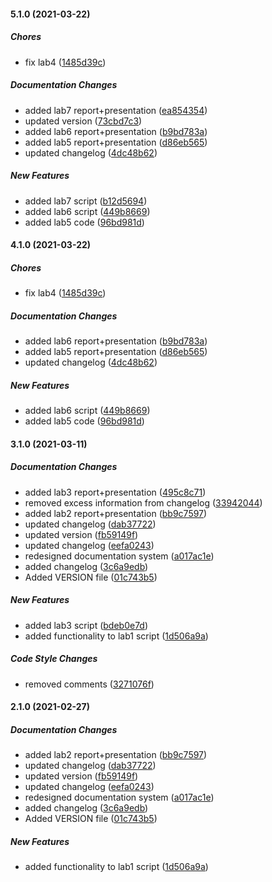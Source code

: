 #### 5.1.0 (2021-03-22)

##### Chores

*  fix lab4 ([1485d39c](https://github.com/Tenelles/Mathmod/commit/1485d39c7ee08c54125600f92c124d4a603050b4))

##### Documentation Changes

*  added lab7 report+presentation ([ea854354](https://github.com/Tenelles/Mathmod/commit/ea854354d0df05bd75486fab7477cb76dbf9f7af))
*  updated version ([73cbd7c3](https://github.com/Tenelles/Mathmod/commit/73cbd7c367c745d3ae8c2bd019b54cd3eafe1306))
*  added lab6 report+presentation ([b9bd783a](https://github.com/Tenelles/Mathmod/commit/b9bd783aee3883eb9591b38e78dd4d8b6dcee884))
*  added lab5 report+presentation ([d86eb565](https://github.com/Tenelles/Mathmod/commit/d86eb5659449a1441c55b4a5e354940c3ce08a39))
*  updated changelog ([4dc48b62](https://github.com/Tenelles/Mathmod/commit/4dc48b629f5a0e937a8ec268008a3a58fabb53a9))

##### New Features

*  added lab7 script ([b12d5694](https://github.com/Tenelles/Mathmod/commit/b12d5694a059eb8773af616f3349bad26d625244))
*  added lab6 script ([449b8669](https://github.com/Tenelles/Mathmod/commit/449b8669465ef2f01eeac5138b31104f59bbf5b7))
*  added lab5 code ([96bd981d](https://github.com/Tenelles/Mathmod/commit/96bd981d7048afd92d5cf98ae6fd1d8121426c69))

#### 4.1.0 (2021-03-22)

##### Chores

*  fix lab4 ([1485d39c](https://github.com/Tenelles/Mathmod/commit/1485d39c7ee08c54125600f92c124d4a603050b4))

##### Documentation Changes

*  added lab6 report+presentation ([b9bd783a](https://github.com/Tenelles/Mathmod/commit/b9bd783aee3883eb9591b38e78dd4d8b6dcee884))
*  added lab5 report+presentation ([d86eb565](https://github.com/Tenelles/Mathmod/commit/d86eb5659449a1441c55b4a5e354940c3ce08a39))
*  updated changelog ([4dc48b62](https://github.com/Tenelles/Mathmod/commit/4dc48b629f5a0e937a8ec268008a3a58fabb53a9))

##### New Features

*  added lab6 script ([449b8669](https://github.com/Tenelles/Mathmod/commit/449b8669465ef2f01eeac5138b31104f59bbf5b7))
*  added lab5 code ([96bd981d](https://github.com/Tenelles/Mathmod/commit/96bd981d7048afd92d5cf98ae6fd1d8121426c69))

#### 3.1.0 (2021-03-11)

##### Documentation Changes

*  added lab3 report+presentation ([495c8c71](https://github.com/Tenelles/Mathmod/commit/495c8c7122a19517f3e1198930896ced4af21b19))
*  removed excess information from changelog ([33942044](https://github.com/Tenelles/Mathmod/commit/33942044e47f4ea9c26ed83c4ebef15e665ff550))
*  added lab2 report+presentation ([bb9c7597](https://github.com/Tenelles/Mathmod/commit/bb9c759720d734b959574b6c0664add53782d348))
*  updated changelog ([dab37722](https://github.com/Tenelles/Mathmod/commit/dab377222c4cac04b59295dcb39a7f7520967d2f))
*  updated version ([fb59149f](https://github.com/Tenelles/Mathmod/commit/fb59149fd2aee018b6192d127ee3ebcbf26ef1c9))
*  updated changelog ([eefa0243](https://github.com/Tenelles/Mathmod/commit/eefa02432847ab55e2c48f0792c024278b584bd9))
*  redesigned documentation system ([a017ac1e](https://github.com/Tenelles/Mathmod/commit/a017ac1e528b8513b91e5014d20a8b416996a78c))
*  added changelog ([3c6a9edb](https://github.com/Tenelles/Mathmod/commit/3c6a9edba24376c40c51b50fbd0010d9b1c50f5b))
*  Added VERSION file ([01c743b5](https://github.com/Tenelles/Mathmod/commit/01c743b5b256bd76b63b3f1ac6410d2ff79a9d31))

##### New Features

*  added lab3 script ([bdeb0e7d](https://github.com/Tenelles/Mathmod/commit/bdeb0e7dc5e2d171d13e8e8bc53ce180c962dbac))
*  added functionality to lab1 script ([1d506a9a](https://github.com/Tenelles/Mathmod/commit/1d506a9ac2f622cd6314f5d413b5705623411b66))

##### Code Style Changes

*  removed comments ([3271076f](https://github.com/Tenelles/Mathmod/commit/3271076f53a3dc39fc170bcaeda8f40b764b5e9a))

#### 2.1.0 (2021-02-27)

##### Documentation Changes

*  added lab2 report+presentation ([bb9c7597](https://github.com/Tenelles/Mathmod/commit/bb9c759720d734b959574b6c0664add53782d348))
*  updated changelog ([dab37722](https://github.com/Tenelles/Mathmod/commit/dab377222c4cac04b59295dcb39a7f7520967d2f))
*  updated version ([fb59149f](https://github.com/Tenelles/Mathmod/commit/fb59149fd2aee018b6192d127ee3ebcbf26ef1c9))
*  updated changelog ([eefa0243](https://github.com/Tenelles/Mathmod/commit/eefa02432847ab55e2c48f0792c024278b584bd9))
*  redesigned documentation system ([a017ac1e](https://github.com/Tenelles/Mathmod/commit/a017ac1e528b8513b91e5014d20a8b416996a78c))
*  added changelog ([3c6a9edb](https://github.com/Tenelles/Mathmod/commit/3c6a9edba24376c40c51b50fbd0010d9b1c50f5b))
*  Added VERSION file ([01c743b5](https://github.com/Tenelles/Mathmod/commit/01c743b5b256bd76b63b3f1ac6410d2ff79a9d31))

##### New Features

*  added functionality to lab1 script ([1d506a9a](https://github.com/Tenelles/Mathmod/commit/1d506a9ac2f622cd6314f5d413b5705623411b66))